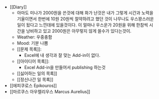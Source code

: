- [[Diary]]
    - 아마도 미나가 2000원을 쓴것에 대해 화가 난것은 내가 그렇게 시간과 노력을 기울이면서 한번에 10원 20원씩 절약하려고 했던 것이 나무나도 우스꽝스러운 일이 됬다고 느낀데에 있을것이다. 이 얼마나 우스운가 20원을 위해 한참씩 시간을 낭비하고 있고 2000원은 아무렇지 않게 쓸수가 있다는것이.
    - Weather: 우중충함
    - Mood: 기분 나쁨
    - [[문제 목록]]:
        - Excel에 내 생각과 잘 맞는 Add-in이 없다. 
    - [[아이디어 목록]]:
        - Excel Add-in을 만들어서 publishing 하는것
    - [[싫어하는 일의 목록]]
    - [[정신나간 일 목록]]
- [[에피쿠로스 Epikouros]]
- [[마르쿠스 아우렐리우스 Marcus Aurelius]]

